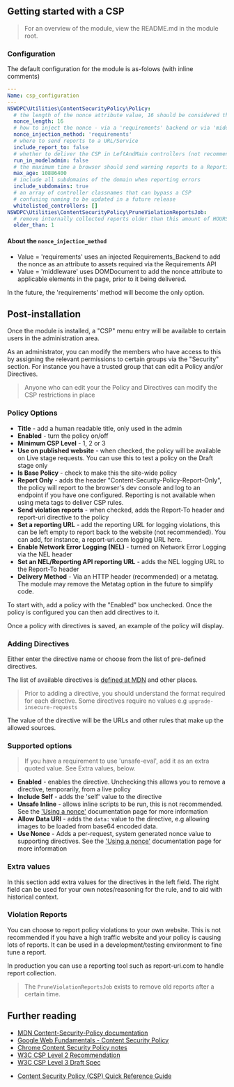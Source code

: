 ## Getting started with a CSP

> For an overview of the module, view the README.md in the module root.

### Configuration

The default configuration for the module is as-folows (with inline comments)

```yaml
---
Name: csp_configuration
---
NSWDPC\Utilities\ContentSecurityPolicy\Policy:
  # the length of the nonce attribute value, 16 should be considered the minimum
  nonce_length: 16
  # how to inject the nonce - via a 'requirements' backend or via 'middleware' (see below)
  nonce_injection_method: 'requirements'
  # where to send reports to a URL/Service
  include_report_to: false
  # whether to deliver the CSP in LeftAndMain controllers (not recommended at the moment)
  run_in_modeladmin: false
  # the maximum time a browser should send warning reports to a Reporting endpoint
  max_age: 10886400
  # include all subdomains of the domain when reporting errors
  include_subdomains: true
  # an array of controller classnames that can bypass a CSP
  # confusing naming to be updated in a future release
  whitelisted_controllers: []
NSWDPC\Utilities\ContentSecurityPolicy\PruneViolationReportsJob:
  # remove internally collected reports older than this amount of HOURS
  older_than: 1
```

#### About the `nonce_injection_method`

+ Value = 'requirements' uses an injected Requirements_Backend to add the nonce as an attribute to assets required via the Requirements API
+ Value = 'middleware' uses DOMDocument to add the nonce attribute to applicable elements in the page, prior to it being delivered.

In the future, the 'requirements' method will become the only option.

## Post-installation

Once the module is installed, a "CSP" menu entry will be available to certain users in the administration area.

As an administrator, you can modify the members who have access to this by assigning the relevant permissions to certain groups via the "Security" section. For instance you have a trusted group that can edit a Policy and/or Directives.

> Anyone who can edit your the Policy and Directives can modify the CSP restrictions in place

### Policy Options

+ **Title** - add a human readable title, only used in the admin
+ **Enabled** - turn the policy on/off
+ **Minimum CSP Level** - 1, 2 or 3
+ **Use on published website** - when checked, the policy will be available on Live stage requests. You can use this to test a policy on the Draft stage only
+ **Is Base Policy** - check to make this the site-wide policy
+ **Report Only** - adds the header "Content-Security-Policy-Report-Only", the policy will report to the browser's dev console and log to an endpoint if you have one configured. Reporting is not available when using meta tags to deliver CSP rules.
+ **Send violation reports** - when checked, adds the Report-To header and report-uri directive to the policy
+ **Set a reporting URL** - add the reporting URL for logging violations, this can be left empty to report back to the website (not recommended). You can add, for instance, a report-uri.com logging URL here.
+ **Enable Network Error Logging (NEL)** - turned on Network Error Logging via the NEL header
+ **Set an NEL/Reporting API reporting URL** - adds the NEL logging URL to the Report-To header
+ **Delivery Method** -  Via an HTTP header (recommended) or a metatag. The module may remove the Metatag option in the future to simplify code.

To start with, add a policy with the "Enabled" box unchecked. Once the policy is configured you can then add directives to it.

Once a policy with directives is saved, an example of the policy will display.

### Adding Directives

Either enter the directive name or choose from the list of pre-defined directives.

The list of available directives is [defined at MDN](https://developer.mozilla.org/en-US/docs/Web/HTTP/Headers/Content-Security-Policy) and other places.

> Prior to adding a directive, you should understand the format required for each directive. Some directives require no values e.g ```upgrade-insecure-requests```

The value of the directive will be the URLs and other rules that make up the allowed sources.

### Supported options

> If you have a requirement to use 'unsafe-eval', add it as an extra quoted value. See Extra values, below.

+ **Enabled** - enables the directive. Unchecking this allows you to remove a directive, temporarily, from a live policy
+ **Include Self** - adds the 'self' value to the directive
+ **Unsafe Inline** - allows inline scripts to be run, this is not recommended. See the ['Using a nonce'](./10_using_a_nonce.md) documentation page for more information
+ **Allow Data URI** - adds the ```data:``` value to the directive, e.g allowing images to be loaded from base64 encoded data.
+ **Use Nonce** - Adds a per-request, system generated nonce value to supporting directives. See the ['Using a nonce'](./10_using_a_nonce.md) documentation page for more information

### Extra values

In this section add extra values for the directives in the left field. The right field can be used for your own notes/reasoning for the rule, and to aid with historical context.


### Violation Reports

You can choose to report policy violations to your own website. This is not recommended if you have a high traffic website and your policy is causing lots of reports. It can be used in a development/testing environment to fine tune a report.

In production you can use a reporting tool such as report-uri.com to handle report collection.

> The ```PruneViolationReportsJob``` exists to remove old reports after a certain time.

## Further reading

+ [MDN Content-Security-Policy documentation](https://developer.mozilla.org/en-US/docs/Web/HTTP/Headers/Content-Security-Policy)
+ [Google Web Fundamentals - Content Security Policy](https://developers.google.com/web/fundamentals/security/csp/)
+ [Chrome Content Security Policy notes](https://developer.chrome.com/extensions/contentSecurityPolicy)
+ [W3C CSP Level 2 Recommendation](https://www.w3.org/TR/CSP2/)
+ [W3C CSP Level 3 Draft Spec](https://www.w3.org/TR/CSP3/)
* [Content Security Policy (CSP) Quick Reference Guide](https://content-security-policy.com/)
